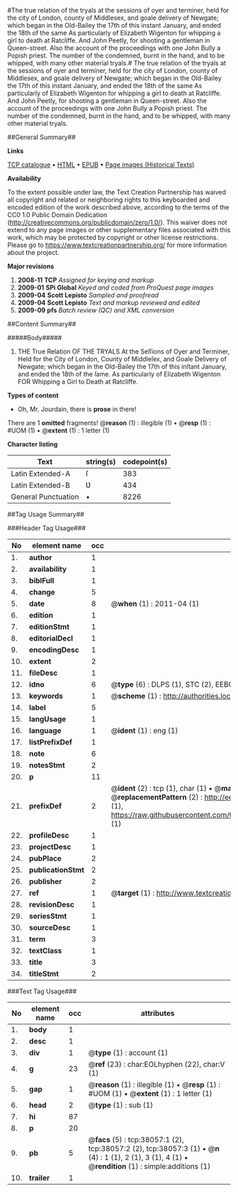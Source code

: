 #The true relation of the tryals at the sessions of oyer and terminer, held for the city of London, county of Middlesex, and goale delivery of Newgate; which began in the Old-Bailey the 17th of this instant January, and ended the 18th of the same As particularly of Elizabeth Wigenton for whipping a girl to death at Ratcliffe. And John Peetly, for shooting a gentleman in Queen-street. Also the account of the proceedings with one John Bully a Popish priest. The number of the condemned, burnt in the hand, and to be whipped, with many other material tryals.#
The true relation of the tryals at the sessions of oyer and terminer, held for the city of London, county of Middlesex, and goale delivery of Newgate; which began in the Old-Bailey the 17th of this instant January, and ended the 18th of the same As particularly of Elizabeth Wigenton for whipping a girl to death at Ratcliffe. And John Peetly, for shooting a gentleman in Queen-street. Also the account of the proceedings with one John Bully a Popish priest. The number of the condemned, burnt in the hand, and to be whipped, with many other material tryals.

##General Summary##

**Links**

[TCP catalogue](http://www.ota.ox.ac.uk/tcp/)  • 
[HTML](http://tei.it.ox.ac.uk/tcp/Texts-HTML/free/A63/A63731.html)  • 
[EPUB](http://tei.it.ox.ac.uk/tcp/Texts-EPUB/free/A63/A63731.epub) • 
[Page images (Historical Texts)](https://historicaltexts.jisc.ac.uk/eebo-99833580e)

**Availability**

To the extent possible under law, the Text Creation Partnership has waived all copyright and related or neighboring rights to this keyboarded and encoded edition of the work described above, according to the terms of the CC0 1.0 Public Domain Dedication (http://creativecommons.org/publicdomain/zero/1.0/). This waiver does not extend to any page images or other supplementary files associated with this work, which may be protected by copyright or other license restrictions. Please go to https://www.textcreationpartnership.org/ for more information about the project.

**Major revisions**

1. __2008-11__ __TCP__ *Assigned for keying and markup*
1. __2009-01__ __SPi Global__ *Keyed and coded from ProQuest page images*
1. __2009-04__ __Scott Lepisto__ *Sampled and proofread*
1. __2009-04__ __Scott Lepisto__ *Text and markup reviewed and edited*
1. __2009-09__ __pfs__ *Batch review (QC) and XML conversion*

##Content Summary##

#####Body#####

1. THE True Relation OF THE TRYALS At the Seſſions of Oyer and Terminer, Held for the City of London, County of Middleſex, and Goale Delivery of Newgate; which began in the Old-Bailey the 17th of this inſtant January, and ended the 18th of the ſame. As particularly of Elizabeth Wigenton FOR Whipping a Girl to Death at Ratcliffe.

**Types of content**

  * Oh, Mr. Jourdain, there is **prose** in there!

There are 1 **omitted** fragments! 
 @__reason__ (1) : illegible (1)  •  @__resp__ (1) : #UOM (1)  •  @__extent__ (1) : 1 letter (1)

**Character listing**


|Text|string(s)|codepoint(s)|
|---|---|---|
|Latin Extended-A|ſ|383|
|Latin Extended-B|Ʋ|434|
|General Punctuation|•|8226|

##Tag Usage Summary##

###Header Tag Usage###

|No|element name|occ|attributes|
|---|---|---|---|
|1.|__author__|1||
|2.|__availability__|1||
|3.|__biblFull__|1||
|4.|__change__|5||
|5.|__date__|8| @__when__ (1) : 2011-04 (1)|
|6.|__edition__|1||
|7.|__editionStmt__|1||
|8.|__editorialDecl__|1||
|9.|__encodingDesc__|1||
|10.|__extent__|2||
|11.|__fileDesc__|1||
|12.|__idno__|6| @__type__ (6) : DLPS (1), STC (2), EEBO-CITATION (1), PROQUEST (1), VID (1)|
|13.|__keywords__|1| @__scheme__ (1) : http://authorities.loc.gov/ (1)|
|14.|__label__|5||
|15.|__langUsage__|1||
|16.|__language__|1| @__ident__ (1) : eng (1)|
|17.|__listPrefixDef__|1||
|18.|__note__|6||
|19.|__notesStmt__|2||
|20.|__p__|11||
|21.|__prefixDef__|2| @__ident__ (2) : tcp (1), char (1)  •  @__matchPattern__ (2) : ([0-9\-]+):([0-9IVX]+) (1), (.+) (1)  •  @__replacementPattern__ (2) : http://eebo.chadwyck.com/downloadtiff?vid=$1&page=$2 (1), https://raw.githubusercontent.com/textcreationpartnership/Texts/master/tcpchars.xml#$1 (1)|
|22.|__profileDesc__|1||
|23.|__projectDesc__|1||
|24.|__pubPlace__|2||
|25.|__publicationStmt__|2||
|26.|__publisher__|2||
|27.|__ref__|1| @__target__ (1) : http://www.textcreationpartnership.org/docs/. (1)|
|28.|__revisionDesc__|1||
|29.|__seriesStmt__|1||
|30.|__sourceDesc__|1||
|31.|__term__|3||
|32.|__textClass__|1||
|33.|__title__|3||
|34.|__titleStmt__|2||


###Text Tag Usage###

|No|element name|occ|attributes|
|---|---|---|---|
|1.|__body__|1||
|2.|__desc__|1||
|3.|__div__|1| @__type__ (1) : account (1)|
|4.|__g__|23| @__ref__ (23) : char:EOLhyphen (22), char:V (1)|
|5.|__gap__|1| @__reason__ (1) : illegible (1)  •  @__resp__ (1) : #UOM (1)  •  @__extent__ (1) : 1 letter (1)|
|6.|__head__|2| @__type__ (1) : sub (1)|
|7.|__hi__|87||
|8.|__p__|20||
|9.|__pb__|5| @__facs__ (5) : tcp:38057:1 (2), tcp:38057:2 (2), tcp:38057:3 (1)  •  @__n__ (4) : 1 (1), 2 (1), 3 (1), 4 (1)  •  @__rendition__ (1) : simple:additions (1)|
|10.|__trailer__|1||
